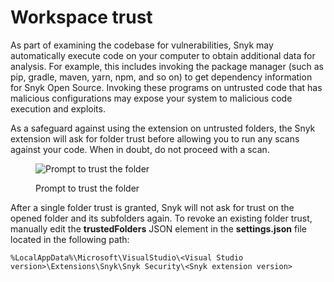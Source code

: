 # Workspace trust

As part of examining the codebase for vulnerabilities, Snyk may automatically execute code on your computer to obtain additional data for analysis. For example, this includes invoking the package manager (such as pip, gradle, maven, yarn, npm, and so on) to get dependency information for Snyk Open Source. Invoking these programs on untrusted code that has malicious configurations may expose your system to malicious code execution and exploits.

As a safeguard against using the extension on untrusted folders, the Snyk extension will ask for folder trust before allowing you to run any scans against your code. When in doubt, do not proceed with a scan.

<figure><img src="https://lh4.googleusercontent.com/zeg6dMXmw1BUVMTeCviRJ-b2ct0CcRXFdfm1AZJFfgzRfro6TzvFv2_4DwZbqcRRHUl20poHvThC-8TdJniBQ12zgFxgZCY7b5NLZcG4XOu2qd25avtIEZM9Hzq-LvqKmqDS4N3uAFydWTT99x4HMNi0g_2LwFH2LzKwD98KAt1gYxZHitFK3PwbpB7pFA" alt="Prompt to trust the folder"><figcaption><p>Prompt to trust the folder</p></figcaption></figure>

After a single folder trust is granted, Snyk will not ask for trust on the opened folder and its subfolders again. To revoke an existing folder trust, manually edit the **trustedFolders** JSON element in the **settings.json** file located in the following path:

`%LocalAppData%\Microsoft\VisualStudio\<Visual Studio version>\Extensions\Snyk\Snyk Security\<Snyk extension version>`
